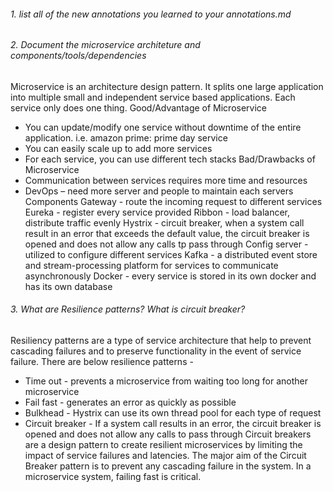 ###### 1. list all of the new annotations you learned to your annotations.md
###### 2. Document the microservice architeture and components/tools/dependencies
Microservice is an architecture design pattern. It splits one large application into multiple small and independent service based applications. Each service only does one thing.
Good/Advantage of Microservice
- You can update/modify one service without downtime of the entire application. i.e. amazon prime: prime day service
- You can easily scale up to add more services
- For each service, you can use different tech stacks
Bad/Drawbacks of Microservice
- Communication between services requires more time and resources
- DevOps – need more server and people to maintain each servers
Components
Gateway - route the incoming request to different services
Eureka - register every service provided
Ribbon - load balancer, distribute traffic evenly
Hystrix - circuit breaker, when a system call result in an error that exceeds the default value, the circuit breaker is opened and does not allow any calls tp pass through
Config server - utilized to configure different services
Kafka - a distributed event store and stream-processing platform for services to communicate asynchronously
Docker - every service is stored in its own docker and has its own database
###### 3. What are Resilience patterns? What is circuit breaker?
Resiliency patterns are a type of service architecture that help to prevent cascading failures and to preserve functionality in the event of service failure. There are below resilience patterns - 
- Time out - prevents a microservice from waiting too long for another microservice
- Fail fast - generates an error as quickly as possible
- Bulkhead - Hystrix can use its own thread pool for each type of request
- Circuit breaker - If a system call results in an error, the circuit breaker is opened and does not allow any calls to pass through
Circuit breakers are a design pattern to create resilient microservices by limiting the impact of service failures and latencies. The major aim of the Circuit Breaker pattern is to prevent any cascading failure in the system. In a microservice system, failing fast is critical.
